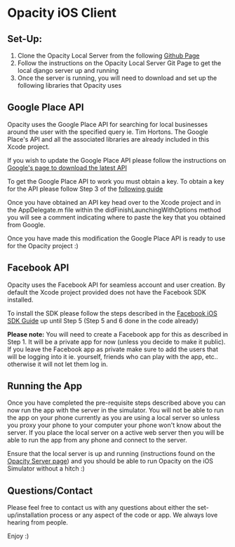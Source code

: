# Opacity iOS Client


## Set-Up:

1. Clone the Opacity Local Server from the following [Github Page](https://github.com/ronyBesp/opacity-local-server/)
2. Follow the instructions on the Opacity Local Server Git Page to get the local django server up and running
3. Once the server is running, you will need to download and set up the following libraries that Opacity uses


## Google Place API

Opacity uses the Google Place API for searching for local businesses around the user with the specified query ie. Tim Hortons.
The Google Place's API and all the associated libraries are already included in this Xcode project. 

If you wish to update the Google Place API please follow the instructions on [Google's page to download the latest API](https://developers.google.com/places/ios-api/start#step-2-install-the-api)

To get the Google Place API to work you must obtain a key. To obtain a key for the API please follow Step 3 of the [following guide](https://developers.google.com/places/ios-api/start#step-2-install-the-api)

Once you have obtained an API key head over to the Xcode project and in the AppDelegate.m file within the didFinishLaunchingWithOptions method
you will see a comment indicating where to paste the key that you obtained from Google.


Once you have made this modification the Google Place API is ready to use for the Opacity project :) 



## Facebook API

Opacity uses the Facebook API for seamless account and user creation. By default the Xcode project provided does not have the Facebook SDK installed.

To install the SDK please follow the steps described in the [Facebook iOS SDK Guide](https://developers.facebook.com/docs/ios/getting-started) up until Step 5 (Step 5 and 6 done in the code already)

**Please note:** You will need to create a Facebook app for this as described in Step 1. It will be a private app for now (unless you decide to make it public).
If you leave the Facebook app as private make sure to add the users that will be logging into it ie. yourself, friends who can play with the app, etc..
otherwise it will not let them log in.



## Running the App

Once you have completed the pre-requisite steps described above you can now run the app with the server in the simulator. 
You will not be able to run the app on your phone currently as you are using a local server so unless you proxy your phone to your computer your phone won't know
about the server. If you place the local server on a active web server then you will be able to run the app from any phone and connect to the server.

Ensure that the local server is up and running (instructions found on the [Opacity Server page](https://github.com/ronyBesp/opacity-local-server)) and you should be able to run Opacity on the iOS Simulator without a hitch :)



## Questions/Contact

Please feel free to contact us with any questions about either the set-up/installation process or any aspect of the code or app. We always love hearing from people.

Enjoy :)

